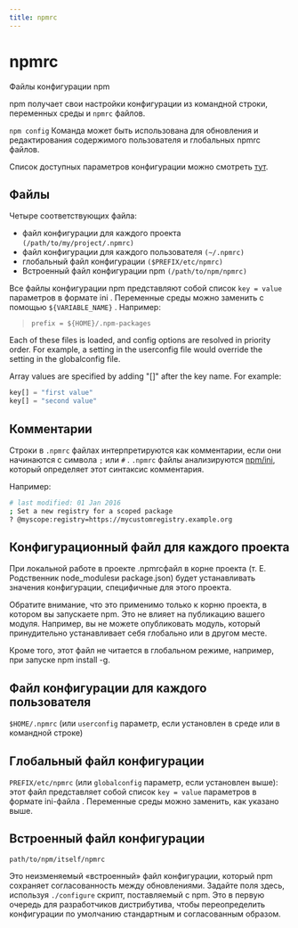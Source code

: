 ```yaml
---
title: npmrc
---
```


# npmrc

Файлы конфигурации npm

npm получает свои настройки конфигурации из командной строки, переменных среды и `npmrc` файлов.

`npm config` Команда может быть использована для обновления и редактирования содержимого пользователя и глобальных npmrc файлов.

Список доступных параметров конфигурации можно смотреть [тут](https://docs.npmjs.com/cli/v6/using-npm/config).

## Файлы

Четыре соответствующих файла:

-   файл конфигурации для каждого проекта `(/path/to/my/project/.npmrc)`
-   файл конфигурации для каждого пользователя `(~/.npmrc)`
-   глобальный файл конфигурации `($PREFIX/etc/npmrc)`
-   Встроенный файл конфигурации npm `(/path/to/npm/npmrc)`

Все файлы конфигурации npm представляют собой список `key = value` параметров в формате ini . Переменные среды можно заменить с помощью `${VARIABLE_NAME}` . Например:

> `prefix = ${HOME}/.npm-packages`

Each of these files is loaded, and config options are resolved in priority order. For example, a setting in the userconfig file would override the setting in the globalconfig file.

Array values are specified by adding "[]" after the key name. For example:

```javascript
key[] = "first value"
key[] = "second value"
```

## Комментарии

Строки в `.npmrc` файлах интерпретируются как комментарии, если они начинаются с символа `;` или `#` . `.npmrc` файлы анализируются [npm/ini](https://github.com/npm/ini), который определяет этот синтаксис комментария.

Например:

```bash
# last modified: 01 Jan 2016
; Set a new registry for a scoped package
? @myscope:registry=https://mycustomregistry.example.org
```

## Конфигурационный файл для каждого проекта

При локальной работе в проекте .npmrcфайл в корне проекта (т. Е. Родственник node_modulesи package.json) будет устанавливать значения конфигурации, специфичные для этого проекта.

Обратите внимание, что это применимо только к корню проекта, в котором вы запускаете npm. Это не влияет на публикацию вашего модуля. Например, вы не можете опубликовать модуль, который принудительно устанавливает себя глобально или в другом месте.

Кроме того, этот файл не читается в глобальном режиме, например, при запуске npm install -g.

## Файл конфигурации для каждого пользователя

`$HOME/.npmrc` (или `userconfig` параметр, если установлен в среде или в командной строке)

## Глобальный файл конфигурации

`PREFIX/etc/npmrc` (или `globalconfig` параметр, если установлен выше): этот файл представляет собой список `key = value` параметров в формате ini-файла . Переменные среды можно заменить, как указано выше.

## Встроенный файл конфигурации

`path/to/npm/itself/npmrc`

Это неизменяемый «встроенный» файл конфигурации, который npm сохраняет согласованность между обновлениями. Задайте поля здесь, используя `./configure` скрипт, поставляемый с npm. Это в первую очередь для разработчиков дистрибутива, чтобы переопределить конфигурации по умолчанию стандартным и согласованным образом.
